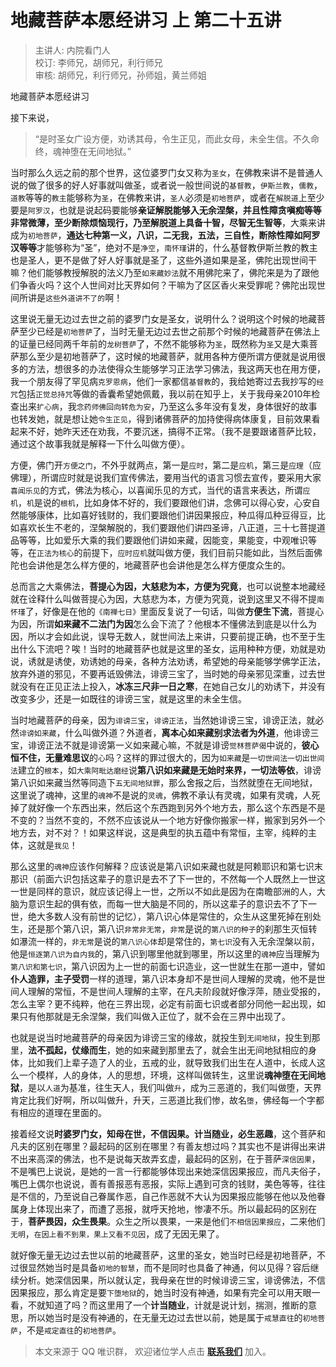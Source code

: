 # 地藏菩萨本愿经讲习 上 第二十五讲

> 主讲人: 内院看门人 <br />
> 校订: 李师兄，胡师兄，利行师兄 <br />
> 审核: 胡师兄，利行师兄，孙师姐，黄兰师姐 <br />

地藏菩萨本愿经讲习

接下来说，

> “是时圣女广设方便，劝诱其母，令生正见，而此女母，未全生信。不久命终，魂神堕在无间地狱。”

当时那么久远之前的那个世界，这位婆罗门女又称为`圣女`，在佛教来讲不是普通人说的做了很多的好人好事就叫做圣，或者说一般世间说的`基督教`，`伊斯兰教`，`儒教`，`道教`等等的`教主`能够称为`圣`，在佛教来讲，`圣人`必须是`初地菩萨`，或者在`解脱道`上至少要是`阿罗汉`，也就是说起码要能够**亲证解脱能够入无余涅槃，并且性障贪嗔痴等等非常微薄，至少断除烦恼现行，乃至解脱道上具备十智，尽智无生智等**，大乘来讲成为`初地菩萨`，**通达七种第一义，八识，二无我，五法，三自性，断除性障如阿罗汉等等**才能够称为“圣”，绝对不是`净空`，`南怀瑾`讲的，什么基督教伊斯兰教的教主也是圣人，更不是做了好人好事就是圣了，这些外道如果是圣，佛陀出现世间干嘛？他们能够教授解脱的法义乃至`如来藏妙法`就不用佛陀来了，佛陀来是为了跟他们争香火吗？这个人世间对比天界如何？干嘛为了区区香火来受罪呢？佛陀出现世间所讲是`这些外道讲不了的`啊！

这里说无量无边过去世之前的婆罗门女是圣女，说明什么？说明这个时候的地藏菩萨至少已经是`初地菩萨`了，当时无量无边过去世之前那个时候的地藏菩萨在佛法上的证量已经同两千年前的`龙树菩萨`了，不然不能够称为`圣`，既然称为`圣`又是大乘菩萨那么至少是初地菩萨了，这时候的地藏菩萨，就用各种方便所谓方便就是说用很多的方法，想很多的办法使得众生能够学习正法学习佛法，我这两天也在用方便，我一个朋友得了罕见病`克罗恩病`，他们一家都信`基督教`的，我给她寄过去我抄写的`经咒`包括`正觉总持咒`等做的香囊希望她佩戴，我以前在知乎上，关于我母亲2010年检查出来`扩心病`，我`念药师佛回向转危为安`，乃至这么多年没有复发，身体很好的故事也转发她，就是想让她`令生正见`，得到诸佛菩萨的加持使得病体康复，目前效果看起来不好，她昨天还在劝我，不要沉迷，搞得不正常。（我不是要跟诸菩萨比较，通过这个故事我就是解释一下什么叫做方便）。

方便，佛门开`方便之门`，不外乎就两点，第一是`应时`，第二是`应机`，第三是`应理`（应佛理），所谓应时就是说我们宣传佛法，要用当代的语言习惯去宣传，要采用大家`喜闻乐见`的方式，佛法为核心，以喜闻乐见的方式，当代的语言来表达，所谓`应机`，`机`是说的`根机`，比如身体不好的，我们要跟他们讲，念佛可以得心安，心安自然能够康体，比如喜好钱财的，我们要跟他们讲因果报应，种瓜得瓜种豆得豆，比如喜欢长生不老的，涅槃解脱的，我们要跟他们讲四圣谛，八正道，三十七菩提道品等等，比如爱乐大乘的我们要跟他们讲如来藏，因能变，果能变，中观唯识等等，在`正法为核心`的前提下，`应时应机`就叫做方便，我们目前只能如此，当然后面佛陀也会讲他是怎么样方便的，地藏菩萨也会讲他是怎么样方便度众生的。

总而言之大乘佛法，**菩提心为因，大慈悲为本，方便为究竟**，也可以说整本地藏经就在诠释什么叫做菩提心为因，大慈悲为本，方便为究竟，说到这里又不得不提`南怀瑾`了，好像是在他的`《南禅七日》`里面反复说了一句话，叫做**方便生下流**，菩提心为因，所谓**如来藏不二法门为因**怎么会下流了？他根本不懂佛法到底是以什么为因，所以才会如此说，误导无数人，就世间法上来讲，只要前提正确，也不至于生出什么下流吧？唉！当时的地藏菩萨也就是这里的圣女，运用种种方便，劝就是劝说，诱就是诱使，劝诱她的母亲，各种方法劝诱，希望她的母亲能够学佛学正法，放弃外道的邪见，不要再诋毁佛法，诽谤三宝了，当时她的母亲邪见深重，过去世就没有在正见正法上投入，**冰冻三尺非一日之寒**，在她自己女儿的劝诱下，并没有改变多少，还是一如既往的诽谤三宝，就是这里的未全生信。

当时地藏菩萨的母亲，因为`诽谤三宝`，`诽谤正法`，当然她诽谤三宝，诽谤正法，就必然`诽谤如来藏`，什么叫做外道？外道者，**离本心如来藏别求法者为外道**，他诽谤三宝，诽谤正法不就是诽谤第一义如来藏心嘛，不就是诽谤`觉林菩萨偈`中说的，**彼心恒不住，无量难思议**的`心`吗？这样的罪过很大的，因为`如来藏`是`一切世间法一切出世间法`建立的`根本`，如`大乘阿毗达磨经`说**第八识如来藏是无始时来界，一切法等依**，诽谤第八识如来藏当然等同造下`五无间地狱罪`，那么舍报之后，当然就堕在无间地狱，这里说了魂神，这里的`魂神`不是说的`灵魂`，佛教不承认有灵魂，如果有灵魂，人死掉了就好像一个东西出来，然后这个东西跑到另外个地方去，那么这个东西是不是不变的？当然不变的，不然不应该说从一个地方好像你搬家一样，搬家到另外一个地方去，对不对？！如果这样说，这是典型的执五蕴中有常恒，主宰，纯粹的主体，这就是`我见`！

那么这里的`魂神`应该作何解释？应该说是第八识如来藏也就是阿赖耶识和第七识末那识（前面六识包括这辈子的意识是去不了下一世的，不然每一个人既然上一世这一世是同样的意识，就应该记得上一世，之所以不如此是因为在南瞻部洲的人，大脑为意识生起的俱有依，而每一世大脑是不同的，所以这辈子的意识去不了下一世，绝大多数人没有前世的记忆），第八识心体是常住的，众生从这里死掉在别处生，还是那个第八识，第八识`非常非无常`，`非常`是说的`第八识的种子`的刹那生灭恒转如瀑流一样的，`非无常`是说的`第八识心体`却是常住的，`第七识`没有入无余涅槃以前，他是`恒逐第八识为自内我`的，第八识到哪里他就到哪里，所以这里的`魂神`应当理解为`第八识和第七识`，第八识因为上一世的前面七识造业，这一世就生在那一道中，譬如**仆人造罪，主子受罚**一样的道理，第八识本身却不是世间人理解的灵魂，他不是世间人理解的常恒，不是世间人理解的主宰，在凡夫阶段就好像浮萍，随业受报的，怎么主宰？更不纯粹，他在三界出现，必定有前面七识或者部分同他一起出现，如果只有他那就是无余涅槃，我们叫做入正位了，就不会在三界中出现了。

也就是说当时地藏菩萨的母亲因为诽谤三宝的缘故，就投生到`无间地狱`，投生到那里，**法不孤起，仗缘而生**，她的如来藏到那里去了，就会生出无间地狱相应的身体，比如我们上辈子造了人的业，五戒的业，就导致我们出生在人道中，长成人这么一个模样，人的身体，人的思想，环境，这样叫做转生，这里说**魂神堕在无间地狱**，是以`人道`为基准，往生天人，我们叫做`升`，成为三恶道的，我们叫做堕，天界肯定比我们好啊，所以叫做升，升天，三恶道比我们惨，故名`堕`，佛经每一个字都有相应的道理在里面的。

接着经文说**时婆罗门女，知母在世，不信因果。计当随业，必生恶趣**，这个菩萨和凡夫的区别在哪里？最起码的区别在哪里？有善友想过吗？其实也不是讲得出来讲不出来高深的佛法，也不是说每天故弄玄虚，最起码的区别，在于菩萨`深信因果`，不是嘴巴上说说，是她的一言一行都能够体现出来她深信因果报应，而凡夫俗子，嘴巴上偶尔也说说，善有善报恶有恶报，实际上遇到可贪的钱财，美色等等，往往是不信的，乃至说自己眷属作恶，自己作恶就不大认为因果报应能够在他以及他眷属身上体现出来了，而遭了恶报，就呼天抢地，惨凄不乐。所以最起码的区别在于，**菩萨畏因，众生畏果**。众生之所以畏果，一来是他们`不相信因果报应`，二来他们`无明`，`在因上看不到果，果上又看不见因`，成了无因无果了。

就好像无量无边过去世以前的地藏菩萨，这里的圣女，她当时已经是初地菩萨，不过很显然她当时是具备`初地的智慧`，而不是同时也具备了神通，何以见得？容后继续分析。她深信因果，所以就认定，我母亲在世的时候诽谤三宝，诽谤佛法，不信因果报应，那么肯定是要`下堕地狱`的，她当时没有神通，如果有完全可以用天眼一看，不就知道了吗？而这里用了一个**计当随业**，计就是说计划，揣测，推断的意思，所以她当时是没有神通的，在无量无边过去世以前，她是属于`戒慧直往`的`初地菩萨`，不是`戒定直往`的`初地菩萨`。

> 本文来源于 QQ 唯识群， 欢迎诸位学人点击 **[联系我们](https://mp.weixin.qq.com/s/lZCfWjmLjgNR165Tx4_bCQ)** 加入。
